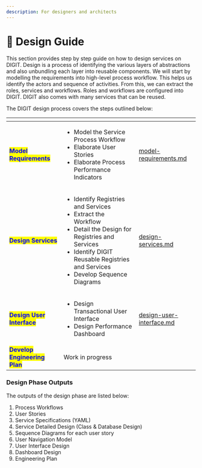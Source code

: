 ```yaml
---
description: For designers and architects
---
```


# 🚥 Design Guide

This section provides step by step guide on how to design services on DIGIT. Design is a process of identifying the various layers of abstractions and also unbundling each layer into reusable components. We will start by modelling the requirements into high-level process workflow. This helps us identify the actors and sequence of activities. From this, we can extract the roles, services and workflows. Roles and workflows are configured into DIGIT. DIGIT also comes with many services that can be reused.&#x20;

The DIGIT design process covers the steps outlined below:

<table data-card-size="large" data-view="cards"><thead><tr><th></th><th></th><th data-hidden data-card-target data-type="content-ref"></th></tr></thead><tbody><tr><td><mark style="color:blue;"><strong>Model Requirements</strong></mark></td><td><p></p><ul><li>Model the Service Process Workflow</li><li>Elaborate User Stories</li><li>Elaborate Process Performance Indicators</li></ul></td><td><a href="model-requirements.md">model-requirements.md</a></td></tr><tr><td><mark style="color:blue;"><strong>Design Services</strong></mark></td><td><p></p><ul><li>Identify Registries and Services </li><li>Extract the Workflow</li><li>Detail the Design for Registries and Services </li><li>Identify DIGIT Reusable Registries and Services</li><li>Develop Sequence Diagrams</li></ul></td><td><a href="design-services.md">design-services.md</a></td></tr><tr><td><mark style="color:blue;"><strong>Design User Interface</strong></mark></td><td><p></p><ul><li>Design Transactional User Interface</li><li>Design Performance Dashboard</li></ul></td><td><a href="design-user-interface.md">design-user-interface.md</a></td></tr><tr><td><mark style="color:blue;"><strong>Develop Engineering Plan</strong></mark></td><td>Work in progress</td><td></td></tr></tbody></table>

### Design Phase Outputs

The outputs of the design phase are listed below:

1. Process Workflows
2. User Stories
3. Service Specifications (YAML)
4. Service Detailed Design (Class & Database Design)
5. Sequence Diagrams for each user story&#x20;
6. User Navigation Model
7. User Interface Design
8. Dashboard Design
9. Engineering Plan

